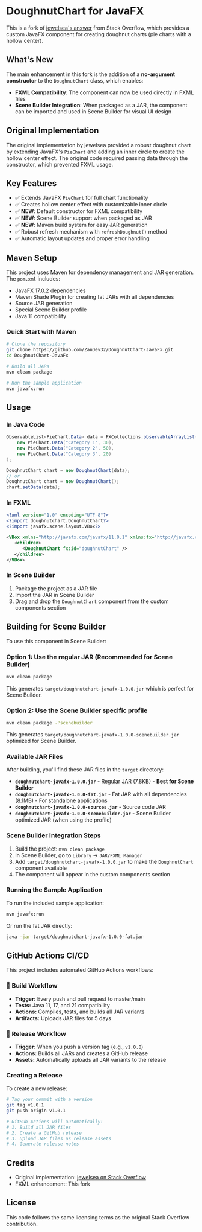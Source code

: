 # DoughnutChart for JavaFX

This is a fork of [jewelsea's answer](https://stackoverflow.com/a/24134992) from Stack Overflow, which provides a custom JavaFX component for creating doughnut charts (pie charts with a hollow center).

## What's New

The main enhancement in this fork is the addition of a **no-argument constructor** to the `DoughnutChart` class, which enables:

- **FXML Compatibility**: The component can now be used directly in FXML files
- **Scene Builder Integration**: When packaged as a JAR, the component can be imported and used in Scene Builder for visual UI design

## Original Implementation

The original implementation by jewelsea provided a robust doughnut chart by extending JavaFX's `PieChart` and adding an inner circle to create the hollow center effect. The original code required passing data through the constructor, which prevented FXML usage.

## Key Features

- ✅ Extends JavaFX `PieChart` for full chart functionality
- ✅ Creates hollow center effect with customizable inner circle
- ✅ **NEW**: Default constructor for FXML compatibility
- ✅ **NEW**: Scene Builder support when packaged as JAR
- ✅ **NEW**: Maven build system for easy JAR generation
- ✅ Robust refresh mechanism with `refreshDoughnut()` method
- ✅ Automatic layout updates and proper error handling

## Maven Setup

This project uses Maven for dependency management and JAR generation. The `pom.xml` includes:

- JavaFX 17.0.2 dependencies
- Maven Shade Plugin for creating fat JARs with all dependencies
- Source JAR generation
- Special Scene Builder profile
- Java 11 compatibility

### Quick Start with Maven

```bash
# Clone the repository
git clone https://github.com/ZanDev32/DoughnutChart-JavaFx.git
cd DoughnutChart-JavaFx

# Build all JARs
mvn clean package

# Run the sample application
mvn javafx:run
```

## Usage

### In Java Code
```java
ObservableList<PieChart.Data> data = FXCollections.observableArrayList(
    new PieChart.Data("Category 1", 30),
    new PieChart.Data("Category 2", 50),
    new PieChart.Data("Category 3", 20)
);

DoughnutChart chart = new DoughnutChart(data);
// or
DoughnutChart chart = new DoughnutChart();
chart.setData(data);
```

### In FXML
```xml
<?xml version="1.0" encoding="UTF-8"?>
<?import doughnutchart.DoughnutChart?>
<?import javafx.scene.layout.VBox?>

<VBox xmlns="http://javafx.com/javafx/11.0.1" xmlns:fx="http://javafx.com/fxml/1">
   <children>
      <DoughnutChart fx:id="doughnutChart" />
   </children>
</VBox>
```

### In Scene Builder
1. Package the project as a JAR file
2. Import the JAR in Scene Builder
3. Drag and drop the `DoughnutChart` component from the custom components section

## Building for Scene Builder

To use this component in Scene Builder:

### Option 1: Use the regular JAR (Recommended for Scene Builder)
```bash
mvn clean package
```
This generates `target/doughnutchart-javafx-1.0.0.jar` which is perfect for Scene Builder.

### Option 2: Use the Scene Builder specific profile
```bash
mvn clean package -Pscenebuilder
```
This generates `target/doughnutchart-javafx-1.0.0-scenebuilder.jar` optimized for Scene Builder.

### Available JAR Files

After building, you'll find these JAR files in the `target` directory:

- **`doughnutchart-javafx-1.0.0.jar`** - Regular JAR (7.8KB) - **Best for Scene Builder**
- **`doughnutchart-javafx-1.0.0-fat.jar`** - Fat JAR with all dependencies (8.1MB) - For standalone applications
- **`doughnutchart-javafx-1.0.0-sources.jar`** - Source code JAR
- **`doughnutchart-javafx-1.0.0-scenebuilder.jar`** - Scene Builder optimized JAR (when using the profile)

### Scene Builder Integration Steps

1. Build the project: `mvn clean package`
2. In Scene Builder, go to `Library` → `JAR/FXML Manager`
3. Add `target/doughnutchart-javafx-1.0.0.jar` to make the `DoughnutChart` component available
4. The component will appear in the custom components section

### Running the Sample Application

To run the included sample application:
```bash
mvn javafx:run
```

Or run the fat JAR directly:
```bash
java -jar target/doughnutchart-javafx-1.0.0-fat.jar
```

## GitHub Actions CI/CD

This project includes automated GitHub Actions workflows:

### 🔄 Build Workflow
- **Trigger:** Every push and pull request to master/main
- **Tests:** Java 11, 17, and 21 compatibility
- **Actions:** Compiles, tests, and builds all JAR variants
- **Artifacts:** Uploads JAR files for 5 days

### 🚀 Release Workflow
- **Trigger:** When you push a version tag (e.g., `v1.0.0`)
- **Actions:** Builds all JARs and creates a GitHub release
- **Assets:** Automatically uploads all JAR variants to the release

### Creating a Release
To create a new release:

```bash
# Tag your commit with a version
git tag v1.0.1
git push origin v1.0.1

# GitHub Actions will automatically:
# 1. Build all JAR files
# 2. Create a GitHub release  
# 3. Upload JAR files as release assets
# 4. Generate release notes
```

## Credits

- Original implementation: [jewelsea on Stack Overflow](https://stackoverflow.com/a/24134992)
- FXML enhancement: This fork

## License

This code follows the same licensing terms as the original Stack Overflow contribution.